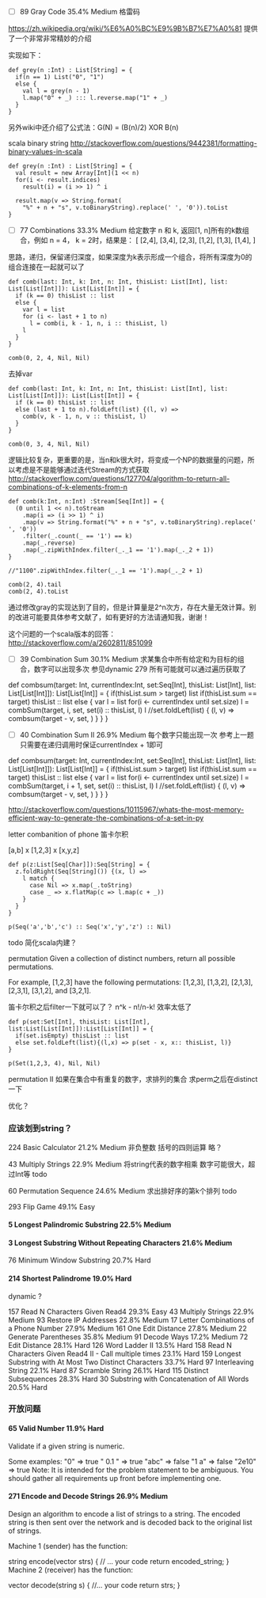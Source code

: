 * [ ] 89	Gray Code	35.4%	Medium
格雷码

https://zh.wikipedia.org/wiki/%E6%A0%BC%E9%9B%B7%E7%A0%81
提供了一个非常非常精妙的介绍

实现如下：

```
def grey(n :Int) : List[String] = {
  if(n == 1) List("0", "1")
  else {
    val l = grey(n - 1)
    l.map("0" + _) ::: l.reverse.map("1" + _)
  }
}
```

另外wiki中还介绍了公式法：G(N) = (B(n)/2) XOR B(n)

scala binary string http://stackoverflow.com/questions/9442381/formatting-binary-values-in-scala

```
def grey(n :Int) : List[String] = {
  val result = new Array[Int](1 << n)
  for(i <- result.indices)
    result(i) = (i >> 1) ^ i

  result.map(v => String.format(
    "%" + n + "s", v.toBinaryString).replace(' ', '0')).toList
}
```

* [ ] 77	Combinations	33.3%	Medium
给定数字 n 和 k, 返回[1, n]所有的k数组合，例如 n = 4， k = 2时，结果是：
[
	[2,4],
	[3,4],
	[2,3],
	[1,2],
	[1,3],
	[1,4],
]

思路，递归，保留递归深度，如果深度为k表示形成一个组合，将所有深度为0的组合连接在一起就可以了


```
def comb(last: Int, k: Int, n: Int, thisList: List[Int], list: List[List[Int]]): List[List[Int]] = {
  if (k == 0) thisList :: list
  else {
    var l = list
    for (i <- last + 1 to n)
      l = comb(i, k - 1, n, i :: thisList, l)
    l
  }
}

comb(0, 2, 4, Nil, Nil)
```

去掉var

```
def comb(last: Int, k: Int, n: Int, thisList: List[Int], list: List[List[Int]]): List[List[Int]] = {
  if (k == 0) thisList :: list
  else (last + 1 to n).foldLeft(list) {(l, v) =>
    comb(v, k - 1, n, v :: thisList, l)
  }
}

comb(0, 3, 4, Nil, Nil)
```

逻辑比较复杂，更重要的是，当n和k很大时，将变成一个NP的数据量的问题，所以考虑是不是能够通过迭代Stream的方式获取
http://stackoverflow.com/questions/127704/algorithm-to-return-all-combinations-of-k-elements-from-n

```
def comb(k:Int, n:Int) :Stream[Seq[Int]] = {
  (0 until 1 << n).toStream
    .map(i => (i >> 1) ^ i)
    .map(v => String.format("%" + n + "s", v.toBinaryString).replace(' ', '0'))
    .filter(_.count(_ == '1') == k)
    .map(_.reverse)
    .map(_.zipWithIndex.filter(_._1 == '1').map(_._2 + 1))
}

//"1100".zipWithIndex.filter(_._1 == '1').map(_._2 + 1)

comb(2, 4).tail
comb(2, 4).toList
```

通过修改gray的实现达到了目的，但是计算量是2^n次方，存在大量无效计算。别的改进可能要具体参考文献了，如有更好的方法请通知我，谢谢！

这个问题的一个scala版本的回答：http://stackoverflow.com/a/2602811/851099



* [ ] 39	Combination Sum	30.1%	Medium
求某集合中所有给定和为目标的组合，数字可以出现多次
参见dynamic 279
所有可能就可以通过遍历获取了

def combsum(target: Int, currentIndex:Int, set:Seq[Int], thisList: List[Int], list: List[List[Int]]): List[List[Int]] = {
  if(thisList.sum > target) list
  if(thisList.sum == target) thisList :: list
  else {
  var l = list
  for(i <- currentIndex until set.size)
    l = combSum(target, i, set, set(i) :: thisList, l)
  l
  //set.foldLeft(list) { (l, v) => combsum(target - v, set, ) }
  }
}





* [ ] 40	Combination Sum II	26.9%	Medium
每个数字只能出现一次
参考上一题
只需要在递归调用时保证currentIndex + 1即可

def combsum(target: Int, currentIndex:Int, set:Seq[Int], thisList: List[Int], list: List[List[Int]]): List[List[Int]] = {
  if(thisList.sum > target) list
  if(thisList.sum == target) thisList :: list
  else {
  var l = list
  for(i <- currentIndex until set.size)
    l = combSum(target, i + 1, set, set(i) :: thisList, l)
  l
  //set.foldLeft(list) { (l, v) => combsum(target - v, set, ) }
  }
}


http://stackoverflow.com/questions/10115967/whats-the-most-memory-efficient-way-to-generate-the-combinations-of-a-set-in-py

letter combanition of phone
笛卡尔积

[a,b] x [1,2,3] x [x,y,z]

```
def p(z:List[Seq[Char]]):Seq[String] = {
  z.foldRight(Seq[String]()) {(x, l) =>
    l match {
      case Nil => x.map(_.toString)
      case _ => x.flatMap(c => l.map(c + _))
    }
  }
}

p(Seq('a','b','c') :: Seq('x','y','z') :: Nil)
```

todo 简化scala内建？



permutation
Given a collection of distinct numbers, return all possible permutations.

For example,
[1,2,3] have the following permutations:
[1,2,3], [1,3,2], [2,1,3], [2,3,1], [3,1,2], and [3,2,1].


笛卡尔积之后filter一下就可以了？
n^k - n!/n-k!
效率太低了

```
def p(set:Set[Int], thisList: List[Int], list:List[List[Int]]):List[List[Int]] = {
  if(set.isEmpty) thisList :: list
  else set.foldLeft(list){(l,x) => p(set - x, x:: thisList, l)}
}

p(Set(1,2,3, 4), Nil, Nil)
```



permutation II
如果在集合中有重复的数字，求排列的集合
求perm之后在distinct一下

优化？














### 应该划到string？

224	Basic Calculator	21.2%	Medium
非负整数 括号的四则运算
略？


43	Multiply Strings	22.9%	Medium
将string代表的数字相乘
数字可能很大，超过Int等
todo







60	Permutation Sequence	24.6%	Medium
求出排好序的第k个排列
todo


293	Flip Game 	49.1%	Easy


#### 5	Longest Palindromic Substring	22.5%	Medium
#### 3	Longest Substring Without Repeating Characters	21.6%	Medium
76	Minimum Window Substring	20.7%	Hard

#### 214	Shortest Palindrome	19.0%	Hard

dynamic ?


157	Read N Characters Given Read4 	29.3%	Easy
43	Multiply Strings	22.9%	Medium
93	Restore IP Addresses	22.8%	Medium
17	Letter Combinations of a Phone Number	27.9%	Medium
161	One Edit Distance 	27.8%	Medium
22	Generate Parentheses	35.8%	Medium
91	Decode Ways	17.2%	Medium
72	Edit Distance	28.1%	Hard
126	Word Ladder II	13.5%	Hard
158	Read N Characters Given Read4 II - Call multiple times 	23.1%	Hard
159	Longest Substring with At Most Two Distinct Characters 	33.7%	Hard
97	Interleaving String	22.1%	Hard
87	Scramble String	26.1%	Hard
115	Distinct Subsequences	28.3%	Hard
30	Substring with Concatenation of All Words	20.5%	Hard





### 开放问题

#### 65	Valid Number	11.9%	Hard

Validate if a given string is numeric.

Some examples:
"0" => true
" 0.1 " => true
"abc" => false
"1 a" => false
"2e10" => true
Note: It is intended for the problem statement to be ambiguous. You should gather all requirements up front before implementing one.



#### 271	Encode and Decode Strings 	26.9%	Medium
Design an algorithm to encode a list of strings to a string. The encoded string is then sent over the network and is decoded back to the original list of strings.

Machine 1 (sender) has the function:

string encode(vector<string> strs) {
  // ... your code
  return encoded_string;
}
Machine 2 (receiver) has the function:

vector<string> decode(string s) {
  //... your code
  return strs;
} 

